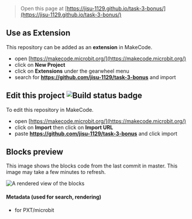 
> Open this page at [https://jisu-1129.github.io/task-3-bonus/](https://jisu-1129.github.io/task-3-bonus/)

## Use as Extension

This repository can be added as an **extension** in MakeCode.

* open [https://makecode.microbit.org/](https://makecode.microbit.org/)
* click on **New Project**
* click on **Extensions** under the gearwheel menu
* search for **https://github.com/jisu-1129/task-3-bonus** and import

## Edit this project ![Build status badge](https://github.com/jisu-1129/task-3-bonus/workflows/MakeCode/badge.svg)

To edit this repository in MakeCode.

* open [https://makecode.microbit.org/](https://makecode.microbit.org/)
* click on **Import** then click on **Import URL**
* paste **https://github.com/jisu-1129/task-3-bonus** and click import

## Blocks preview

This image shows the blocks code from the last commit in master.
This image may take a few minutes to refresh.

![A rendered view of the blocks](https://github.com/jisu-1129/task-3-bonus/raw/master/.github/makecode/blocks.png)

#### Metadata (used for search, rendering)

* for PXT/microbit
<script src="https://makecode.com/gh-pages-embed.js"></script><script>makeCodeRender("{{ site.makecode.home_url }}", "{{ site.github.owner_name }}/{{ site.github.repository_name }}");</script>
